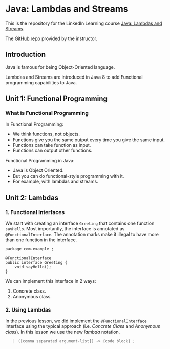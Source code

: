 # Java: Lambdas and Streams
This is the repository for the LinkedIn Learning course [Java: Lambdas and Streams](https://www.linkedin.com/learning/java-lambdas-and-streams). 

The [GitHub repo](https://github.com/LinkedInLearning/java-lambdas-streams-2453107) provided by the instructor.

## Introduction
Java is famous for being Object-Oriented language.

Lambdas and Streams are introduced in Java 8 to add Functional programming capabilities to Java.

## Unit 1: Functional Programming
### What is Functional Programming
In Functional Programming:
* We think functions, not objects.
* Functions give you the same output every time you give the same input.
* Functions can take function as input.
* Functions can output other functions.

Functional Programming in Java:
* Java is Object Oriented.
* But you can do functional-style programming with it.
* For example, with lambdas and streams.

## Unit 2: Lambdas
### 1. Functional Interfaces
We start with creating an interface `Greeting` that contains one function `sayHello`. Most importantly, the interface is annotated as `@FunctionalInterface`. The annotation marks make it illegal to have more than one function in the interface.
```
package com.example ;

@FunctionalInterface
public interface Greeting {
    void sayHello();
}

```
We can implement this interface in 2 ways:
1. Concrete class.
2. Anonymous class.

### 2. Using Lambdas
In the previous lesson, we did implement the `@FunctionalInterface` interface using the typical approach (i.e. _Concrete Class_ and _Anonymous class_).
In this lesson we use the new _lambda_ notation.
> `([comma separated argument-list]) -> {code block} ;`